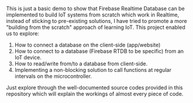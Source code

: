 This is just a basic demo to show that Firebase Realtime Database can be implemented to build IoT systems from scratch which work in Realtime, instead of sticking to pre-existing solutions, I have tried to promote a more "building from the scratch" approach of learning IoT.
This project enabled us to explore:
1. How to connect a database on the client-side (app/website)
2. How to connect to a database (Firebase RTDB to be specific) from an IoT device.
3. How to read/write from/to a database from client-side.
4. Implementing a non-blocking solution to call functions at regular intervals on the microcontroller.

Just explore through the well-documented source codes provided in this repository which will explain the workings of almost every piece of code.
